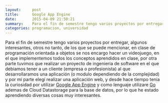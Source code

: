 ```yaml
---
layout:     post
title:      Google App Engine
date:       2015-04-09 21:50:21
summary:    Para el fin de semestre tengo varios proyectos por entregar, algunos interesantes, otros no tanto, de los que se puede mencionar.
categories: programacion, universidad
---
```


Para el fin de semestre tengo varios proyectos por entregar, algunos interesantes, otros no tanto, de los que se puede mencionar, en clase de programación orientada a objetos se nos encargo hacer un videojuego, en el que implementemos todos los conceptos aprendidos en clase, por otra parte tuvimos que realizar un proyecto de ingenieria de software en el que debiamos tener a un cliente (empresa o profesionista) al que desarrollaramos una aplicación (o modulo dependiendo de la complejidad) y por mi parte elegí realizar una aplicación web, y desde hace tiempo tenia la curiosidad por utilizar [Google App Engine](https://appengine.google.com) y como lenguaje utilizare [Go](http://golang.org) ademas de Cloud Datastorage para la base de datos, por lo que he estado aprendiendo diversas cosas muy interesantes.
